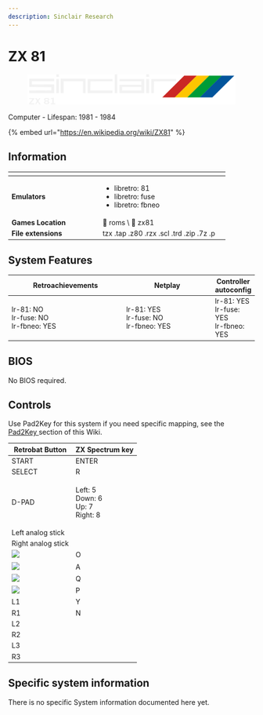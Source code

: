 ```yaml
---
description: Sinclair Research
---
```


# ZX 81

<div align="left">

<figure><picture><source srcset="https://raw.githubusercontent.com/fabricecaruso/es-theme-carbon/91d85c7849cc550b0cac4e75cb8e0923d3b61b5e/art/logos/zx81-w.svg" media="(prefers-color-scheme: dark)"><img src="https://raw.githubusercontent.com/fabricecaruso/es-theme-carbon/52ff37c9e265587d006945a2ba695b5a962b3a3d/art/logos/zx81.svg" alt=""></picture><figcaption></figcaption></figure>

</div>

Computer - Lifespan: 1981 - 1984

{% embed url="https://en.wikipedia.org/wiki/ZX81" %}

## Information

<table data-header-hidden><thead><tr><th width="172"></th><th></th><th data-hidden></th></tr></thead><tbody><tr><td><strong>Emulators</strong></td><td><ul><li>libretro: 81</li><li>libretro: fuse</li><li>libretro: fbneo</li></ul></td><td></td></tr><tr><td><strong>Games Location</strong></td><td><span data-gb-custom-inline data-tag="emoji" data-code="1f4c1">📁</span> roms \ <span data-gb-custom-inline data-tag="emoji" data-code="1f4c2">📂</span> zx81</td><td></td></tr><tr><td><strong>File extensions</strong></td><td>tzx .tap .z80 .rzx .scl .trd .zip .7z .p</td><td></td></tr></tbody></table>

## System Features

<table><thead><tr><th width="245">Retroachievements</th><th width="200">Netplay</th><th>Controller autoconfig</th></tr></thead><tbody><tr><td>lr-81: NO<br>lr-fuse: NO<br>lr-fbneo: YES</td><td>lr-81: YES<br>lr-fuse: NO<br>lr-fbneo: YES</td><td>lr-81: YES<br>lr-fuse: YES<br>lr-fbneo: YES</td></tr></tbody></table>

## BIOS

No BIOS required.

## Controls

Use Pad2Key for this system if you need specific mapping, see the [Pad2Key ](../../../../../en/controllers/pad2key.md)section of this Wiki.

| Retrobat Button                                         | ZX Spectrum key                                |
| ------------------------------------------------------- | ---------------------------------------------- |
| START                                                   | ENTER                                          |
| SELECT                                                  | R                                              |
| D-PAD                                                   | <p>Left: 5<br>Down: 6<br>Up: 7<br>Right: 8</p> |
| Left analog stick                                       |                                                |
| Right analog stick                                      |                                                |
| ![](<../../../../../en/.gitbook/assets/image (45).png>) | O                                              |
| ![](<../../../../../en/.gitbook/assets/image (27).png>) | A                                              |
| ![](<../../../../../en/.gitbook/assets/image (13).png>) | Q                                              |
| ![](<../../../../../en/.gitbook/assets/image (47).png>) | P                                              |
| L1                                                      | Y                                              |
| R1                                                      | N                                              |
| L2                                                      |                                                |
| R2                                                      |                                                |
| L3                                                      |                                                |
| R3                                                      |                                                |

## Specific system information

There is no specific System information documented here yet.
